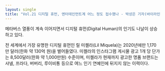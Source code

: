 ```yaml
---
layout: single
title: "Vol.21 디지털 휴먼, 엔터테인먼트계 어느 정도 접수했나 - 박성은 기자(바이라인네트워크)"
---
```


메타버스 열풍이 계속 이어지면서 디지털 휴먼(Digital Human)의 인기도 나날이 상승하고 있다. 

전 세계에서 가장 유명한 디지털 휴먼인 릴 미켈라(Lil Miquela)는 2020년에만 1,170만 달러(한화 약 130억 원)을 벌어들였다. 미켈라의 인스타그램 게시물 광고 1개 당 단가는 8,500달러(한화 약 1,000만원) 수준이며, 미켈라가 현재까지 광고한 명품 브랜드는 샤넬, 프라다, 버버리, 루이비통 등으로 여느 인기 연예인에 뒤지지 않는 이력이다.
